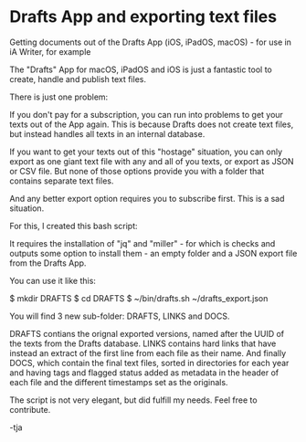 # Drafts App and exporting text files
Getting documents out of the Drafts App (iOS, iPadOS, macOS) - for use in iA Writer, for example

The "Drafts" App for macOS, iPadOS and iOS is just a fantastic tool to create, handle and publish text files.

There is just one problem:

If you don't pay for a subscription, you can run into problems to get your texts out of the App again.
This is because Drafts does not create text files, but instead handles all texts in an internal database.

If you want to get your texts out of this "hostage" situation, you can only export as one giant text file with any and all of you texts, or export as JSON or CSV file.
But none of those options provide you with a folder that contains separate text files.

And any better export option requires you to subscribe first. This is a sad situation.

For this, I created this bash script:

It requires the installation of "jq" and "miller" - for which is checks and outputs some option to install them - an empty folder and a JSON export file from the Drafts App.

You can use it like this:

$ mkdir DRAFTS
$ cd DRAFTS
$ ~/bin/drafts.sh ~/drafts_export.json

You will find 3 new sub-folder: DRAFTS, LINKS and DOCS.

DRAFTS contians the orignal exported versions, named after the UUID of the texts from the Drafts database.
LINKS contains hard links that have instead an extract of the first line from each file as their name.
And finally DOCS, which contain the final text files, sorted in directories for each year and having tags and flagged status added as metadata in the header of each file and the different timestamps set as the originals.

The script is not very elegant, but did fulfill my needs.
Feel free to contribute.

-tja
